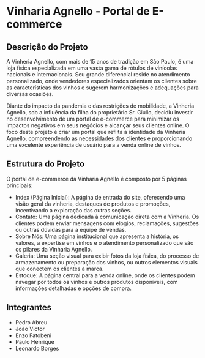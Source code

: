 # Vinharia Agnello - Portal de E-commerce

## Descrição do Projeto

A Vinheria Agnello, com mais de 15 anos de tradição em São Paulo, é uma loja física especializada em uma vasta gama de rótulos de vinícolas nacionais e internacionais. Seu grande diferencial reside no atendimento personalizado, onde vendedores especializados orientam os clientes sobre as características dos vinhos e sugerem harmonizações e adequações para diversas ocasiões.

Diante do impacto da pandemia e das restrições de mobilidade, a Vinheria Agnello, sob a influência da filha do proprietário Sr. Giulio, decidiu investir no desenvolvimento de um portal de e-commerce para minimizar os impactos negativos em seus negócios e alcançar seus clientes online. O foco deste projeto é criar um portal que reflita a identidade da Vinheria Agnello, compreendendo as necessidades dos clientes e proporcionando uma excelente experiência de usuário para a venda online de vinhos.

## Estrutura do Projeto

O portal de e-commerce da Vinharia Agnello é composto por 5 páginas principais:

* Index (Página Inicial): A página de entrada do site, oferecendo uma visão geral da vinheria, destaques de produtos e promoções, incentivando a exploração das outras seções.
* Contato: Uma página dedicada à comunicação direta com a Vinheria. Os clientes podem enviar mensagens com elogios, reclamações, sugestões ou outras dúvidas para a equipe de vendas.
* Sobre Nós: Uma página institucional que apresenta a história, os valores, a expertise em vinhos e o atendimento personalizado que são os pilares da Vinharia Agnello.
* Galeria: Uma seção visual para exibir fotos da loja física, do processo de armazenamento ou preparação dos vinhos, ou outros elementos visuais que conectem os clientes à marca.
* Estoque: A página central para a venda online, onde os clientes podem navegar por todos os vinhos e outros produtos disponíveis, com informações detalhadas e opções de compra.

## Integrantes

* Pedro Abreu
* João Victor
* Enzo Fatobeni
* Paulo Henrique
* Leonardo Borges